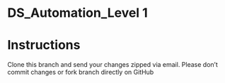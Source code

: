 # DS_Automation_Level 1


# Instructions
Clone this branch and send your changes zipped via email. 
Please don’t commit changes or fork branch directly on GitHub

